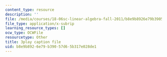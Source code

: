 ```yaml
---
content_type: resource
description: ''
file: /media/courses/18-06sc-linear-algebra-fall-2011/b8e9b8926e79b39057d65b317e028de1_IZqwi0wJovM.srt
file_type: application/x-subrip
learning_resource_types: []
ocw_type: OCWFile
resourcetype: Other
title: 3play caption file
uid: b8e9b892-6e79-b390-57d6-5b317e028de1
---
```

